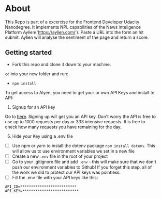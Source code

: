 # About

This Repo is part of a excercise for the Frontend Developer Udacity Nanodegree. It implements NPL capabilities of the News Inteligence Platform Aylien('https://aylien.com/').
Paste a URL into the form an hit submit. Aylien will analyse the sentiment of the page and return a score.

## Getting started

- Fork this repo and clone it down to your machine.

`cd` into your new folder and run:

- `npm install`

To get access to Alyen, you need to get your ur own API Keys and install te API:

1. Signup for an API key

Go to [here](https://developer.aylien.com/signup). Signing up will get you an API key. Don't worry the API is free to use up to 1000 requests per day or 333 intensive requests. It is free to check how many requests you have remaining for the day.

5. Hide your Key using a .env file

- [ ] Use npm or yarn to install the dotenv package `npm install dotenv`. This will allow us to use environment variables we set in a new file
- [ ] Create a new `.env` file in the root of your project
- [ ] Go to your .gitignore file and add `.env` - this will make sure that we don't push our environment variables to Github! If you forget this step, all of the work we did to protect our API keys was pointless.
- [ ] Fill the .env file with your API keys like this:

```
API_ID=**************************
API_KEY=**************************
```
